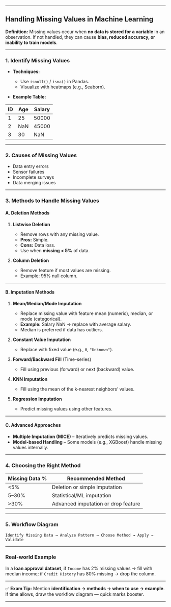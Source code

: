 

---

## **Handling Missing Values in Machine Learning**

**Definition:**
Missing values occur when **no data is stored for a variable** in an observation.
If not handled, they can cause **bias, reduced accuracy, or inability to train models**.

---

### **1. Identify Missing Values**

* **Techniques:**

  * Use `isnull()` / `isna()` in Pandas.
  * Visualize with heatmaps (e.g., Seaborn).
* **Example Table:**

| ID | Age | Salary |
| -- | --- | ------ |
| 1  | 25  | 50000  |
| 2  | NaN | 45000  |
| 3  | 30  | NaN    |

---

### **2. Causes of Missing Values**

* Data entry errors
* Sensor failures
* Incomplete surveys
* Data merging issues

---

### **3. Methods to Handle Missing Values**

#### **A. Deletion Methods**

1. **Listwise Deletion**

   * Remove rows with any missing value.
   * **Pros:** Simple.
   * **Cons:** Data loss.
   * Use when **missing < 5%** of data.
2. **Column Deletion**

   * Remove feature if most values are missing.
   * Example: 95% null column.

---

#### **B. Imputation Methods**

1. **Mean/Median/Mode Imputation**

   * Replace missing value with feature mean (numeric), median, or mode (categorical).
   * **Example:** Salary NaN → replace with average salary.
   * Median is preferred if data has outliers.
2. **Constant Value Imputation**

   * Replace with fixed value (e.g., `0`, `"Unknown"`).
3. **Forward/Backward Fill** (Time-series)

   * Fill using previous (forward) or next (backward) value.
4. **KNN Imputation**

   * Fill using the mean of the k-nearest neighbors’ values.
5. **Regression Imputation**

   * Predict missing values using other features.

---

#### **C. Advanced Approaches**

* **Multiple Imputation (MICE)** – Iteratively predicts missing values.
* **Model-based Handling** – Some models (e.g., XGBoost) handle missing values internally.

---

### **4. Choosing the Right Method**

| Missing Data % | Recommended Method                  |
| -------------- | ----------------------------------- |
| <5%            | Deletion or simple imputation       |
| 5–30%          | Statistical/ML imputation           |
| >30%           | Advanced imputation or drop feature |

---

### **5. Workflow Diagram**

```
Identify Missing Data → Analyze Pattern → Choose Method → Apply → Validate
```

---

### **Real-world Example**

In a **loan approval dataset**, if `Income` has 2% missing values → fill with median income;
if `Credit History` has 80% missing → drop the column.

---

✅ **Exam Tip:**
Mention **identification → methods → when to use → example**.
If time allows, draw the workflow diagram — quick marks booster.

---

